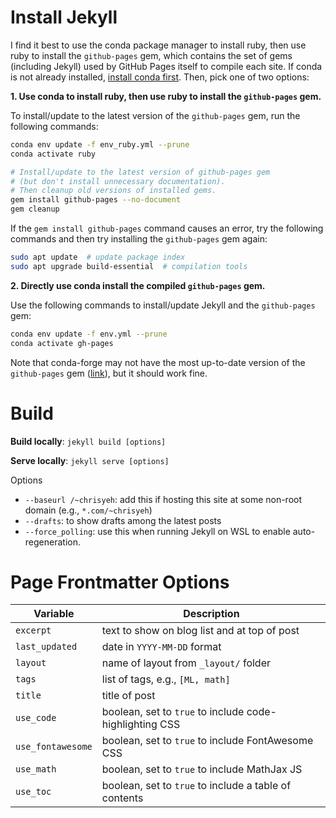 # Install Jekyll

I find it best to use the conda package manager to install ruby, then use ruby to install the `github-pages` gem, which contains the set of gems (including Jekyll) used by GitHub Pages itself to compile each site. If conda is not already installed, [install conda first](https://docs.conda.io/en/latest/miniconda.html). Then, pick one of two options:

**1. Use conda to install ruby, then use ruby to install the `github-pages` gem.**

To install/update to the latest version of the `github-pages` gem, run the following commands:

```bash
conda env update -f env_ruby.yml --prune
conda activate ruby

# Install/update to the latest version of github-pages gem
# (but don't install unnecessary documentation).
# Then cleanup old versions of installed gems.
gem install github-pages --no-document
gem cleanup
```

If the `gem install github-pages` command causes an error, try the following commands and then try installing the `github-pages` gem again:

```bash
sudo apt update  # update package index
sudo apt upgrade build-essential  # compilation tools
```

**2. Directly use conda install the compiled `github-pages` gem.**

Use the following commands to install/update Jekyll and the `github-pages` gem:

```bash
conda env update -f env.yml --prune
conda activate gh-pages
```

Note that conda-forge may not have the most up-to-date version of the `github-pages` gem ([link](https://anaconda.org/conda-forge/rb-github-pages)), but it should work fine.


# Build

**Build locally**: `jekyll build [options]`

**Serve locally**: `jekyll serve [options]`

Options
- `--baseurl /~chrisyeh`: add this if hosting this site at some non-root domain (e.g., `*.com/~chrisyeh`)
- `--drafts`: to show drafts among the latest posts
- `--force_polling`: use this when running Jekyll on WSL to enable auto-regeneration.


# Page Frontmatter Options

Variable            | Description
--------------------|------------
`excerpt`           | text to show on blog list and at top of post
`last_updated`      | date in `YYYY-MM-DD` format
`layout`            | name of layout from `_layout/` folder
`tags`              | list of tags, e.g., `[ML, math]`
`title`             | title of post
`use_code`          | boolean, set to `true` to include code-highlighting CSS
`use_fontawesome`   | boolean, set to `true` to include FontAwesome CSS
`use_math`          | boolean, set to `true` to include MathJax JS
`use_toc`           | boolean, set to `true` to include a table of contents
